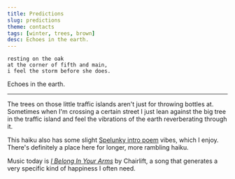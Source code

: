 ```yaml
---
title: Predictions
slug: predictions
theme: contacts
tags: [winter, trees, brown]
desc: Echoes in the earth.
---
```


```
resting on the oak
at the corner of fifth and main,
i feel the storm before she does.
```

Echoes in the earth.

<!--more-->

---

The trees on those little traffic islands aren't just for throwing bottles at.
Sometimes when I'm crossing a certain street I just lean against the big tree in the traffic island and feel the vibrations of the earth reverberating through it.

This haiku also has some slight [Spelunky intro poem][2] vibes, which I enjoy.
There's definitely a place here for longer, more rambling haiku.

Music today is [*I Belong In Your Arms*][1] by Chairlift, a song that generates a very specific kind of happiness I often need.

[1]: https://youtu.be/3e8Ql9qFA2o
[2]: https://spelunky.fandom.com/wiki/Opening_Narration
